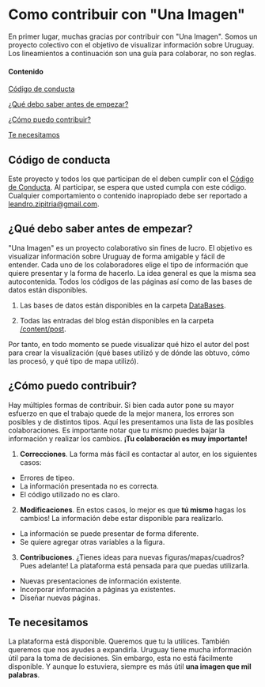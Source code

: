 # Como contribuir con "Una Imagen"

En primer lugar, muchas gracias por contribuir con "Una Imagen". 
Somos un proyecto colectivo con el objetivo de visualizar información sobre Uruguay.
Los lineamientos a continuación son una guía para colaborar, no son reglas. 

#### Contenido

[Código de conducta](#Código-de-conducta)

[¿Qué debo saber antes de empezar?](#Qué-debo-saber-antes-de-empezar)

[¿Cómo puedo contribuir?](#Cómo-puedo-contribuir)

[Te necesitamos](#Te-necesitamos)

## Código de conducta

Este proyecto y todos los que participan de el deben cumplir con el [Código de Conducta](CODE_OF_CONDUCT.md). Al participar, se espera que usted cumpla con este código.
Cualquier comportamiento o contenido inapropiado debe ser reportado a [leandro.zipitria@gmail.com](mailto:leandro.zipitria@gmail.com).

## ¿Qué debo saber antes de empezar?

"Una Imagen" es un proyecto colaborativo sin fines de lucro. El objetivo es visualizar información sobre Uruguay de forma amigable y fácil de entender.
Cada uno de los colaboradores elige el tipo de información que quiere presentar y la forma de hacerlo. La idea general es que la misma sea autocontenida.
Todos los códigos de las páginas así como de las bases de datos están disponibles.

1. Las bases de datos están disponibles en la carpeta [DataBases](https://github.com/UnaImagen/UnaImagen/tree/master/DataBases). 

1. Todas las entradas del blog están disponibles en la carpeta [/content/post](https://github.com/UnaImagen/UnaImagen/tree/master/content/post).

Por tanto, en todo momento se puede visualizar qué hizo el autor del post para crear la visualización (qué bases utilizó y de dónde las obtuvo, cómo las procesó, y qué tipo de mapa utilizó).

## ¿Cómo puedo contribuir?

Hay múltiples formas de contribuir. Si bien cada autor pone su mayor esfuerzo en que el trabajo quede de la mejor manera, los errores son posibles y de distintos tipos.
Aquí les presentamos una lista de las posibles colaboraciones.
Es importante notar que tu mismo puedes bajar la información y realizar los cambios. **¡Tu colaboración es muy importante!**

1. **Correcciones**. La forma más fácil es contactar al autor, en los siguientes casos:  

  * Errores de tipeo.  
  * La información presentada no es correcta.  
  * El código utilizado no es claro.  

2. **Modificaciones**. En estos casos, lo mejor es que **tú mismo** hagas los cambios! La información debe estar disponible para realizarlo.
  * La información se puede presentar de forma diferente.
  * Se quiere agregar otras variables a la figura.
  
3. **Contribuciones**. ¿Tienes ideas para nuevas figuras/mapas/cuadros? Pues adelante! La plataforma está pensada para que puedas utilizarla.
  * Nuevas presentaciones de información existente.
  * Incorporar información a páginas ya existentes.
  * Diseñar nuevas páginas.
  
  
## Te necesitamos

La plataforma está disponible. Queremos que tu la utilices. También queremos que nos ayudes a expandirla. Uruguay tiene mucha información útil para la toma de decisiones.
Sin embargo, esta no está fácilmente disponible. Y aunque lo estuviera, siempre es más útil **una imagen que mil palabras**.

